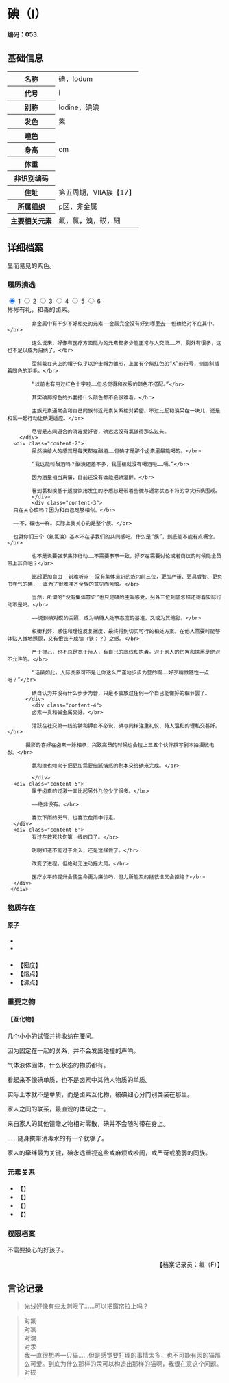 # 碘（I）

**编码：053.**

## 基础信息

<table id="chara">
	<tr><th>名称</th><td>碘，Iodum</td></tr>
  <tr><th>代号</th><td>I</td></tr>
  <tr><th>别称</th><td>Iodine，碘碘</td></tr>
  <tr><th>发色</th><td>紫</td></tr>
  <tr><th>瞳色</th><td></td></tr>
  <tr><th>身高</th><td>cm</td></tr>
  <tr><th>体重</th><td></td></tr>
  <tr><th>非识别编码</th><td></td></tr>
  <tr><th>住址</th><td>第五周期，ⅦA族【17】</td></tr>
  <tr><th>所属组织</th><td>p区，非金属</td></tr>
  <tr><th>主要相关元素</th><td>氟，氯，溴，砹，鿬</td></tr>
</table>

## 详细档案

显而易见的紫色。

### 履历摘选

<section class="tabs">
	        <input id="tab-1" type="radio" name="radio-set" class="tab-selector-1" checked="checked" />
		    <label for="tab-1" class="tab-label-1">1</label>
	        <input id="tab-2" type="radio" name="radio-set" class="tab-selector-2" />
		    <label for="tab-2" class="tab-label-2">2</label>
	        <input id="tab-3" type="radio" name="radio-set" class="tab-selector-3" />
		    <label for="tab-3" class="tab-label-3">3</label>
	        <input id="tab-4" type="radio" name="radio-set" class="tab-selector-4" />
		    <label for="tab-4" class="tab-label-4">4</label>
          <input id="tab-5" type="radio" name="radio-set" class="tab-selector-5" />
        <label for="tab-5" class="tab-label-5">5</label>
          <input id="tab-6" type="radio" name="radio-set" class="tab-selector-6" />
        <label for="tab-6" class="tab-label-6">6</label>
 <div class="clear-shadow"></div>
	<div class="content">
			<div class="content-1">
			彬彬有礼，和善的卤素。</br>

			非金属中有不少不好相处的元素——金属完全没有好到哪里去——但碘绝对不在其中。</br>

			这么说来，好像有医疗方面能力的元素都多少能正常与人交流……不，例外有很多，这也不足以成为归纳了。</br>

			歪斜戴在头上的帽子似乎以护士帽为雏形，上面有个紫红色的“X”形符号，侧面斜插着同色的羽毛。</br>

			“以前也有用过红色十字啦……但总觉得和衣服的颜色不搭配。”</br>

			其实碘那棕色的外套搭什么颜色都不会很难看。</br>

			主族元素通常会和自己同族邻近元素关系相对紧密。不过比起和溴呆在一块儿，还是和氯一起行动让碘更适应。</br>

			尽管是志同道合的消毒爱好者，碘远远没有氯做得那么过头。
	  	</div>
  	  <div class="content-2">
			虽然溴给人的感觉是每天都在酗酒……但碘才是那个卤素里最能喝的。</br>

			“我这能叫酗酒吗？酗溴还差不多，我压根就没有喝酒啦……嗝。”</br>

			因为酒量相当离谱，目前还没有谁能把碘灌醉。</br>

			看到氯和溴基于适度饮用发生的矛盾总是带着些微与通常状态不符的幸灾乐祸围观。
			</div>
			<div class="content-3">
      只在关心砹吗？因为和自己足够相似。</br>

      ——不，鿬也一样。实际上我关心的是整个族。</br>

      也就你们三个（氟氯溴）基本不在乎我们的共同感吧。什么是“族”，到底能不能有点概念。</br>

			也不是说要强求集体行动……不需要事事一致，好歹在需要讨论或者商议的时候能全员带上耳朵吧？</br>

			比起更加自由——说难听点——没有集体意识的族内前三位，更加严谨、更具睿智、更负书卷气的碘，一直为了很难凑齐全族的意见而苦恼。</br>

			当然，所谓的“没有集体意识”也只是碘的主观感受，另外三位到底怎样还得看实际行动不是吗。</br>

			——说到碘对砹的关照，或为碘待人处事态度的基准，又或为其缩影。</br>

			权衡利弊，感性和理性反复揣度，最终得到切实可行的相处方案。在他人需要时能够体贴入微地照顾，又有恨铁不成钢（铁：？）之感。</br>

			严于律己，也不总是宽于待人，有自己的底线和执着。对于家人的伤害和抹黑是绝对不允许的。</br>

			“话虽如此，人际关系可不是让你这么严谨地步步为营的啊……好歹稍微随性一点吧？”</br>

			碘自认为并没有什么步步为营，只是不会放过任何一个自己能做好的细节罢了。
		  </div>
			<div class="content-4">
			卤素一贯和碱金属交好。</br>

			活跃在社交第一线的钠和钾自不必说，碘与同样注重礼仪、待人温和的锂私交甚好。</br>

		  摄影的喜好在卤素一脉相承，兴致高昂的时候也会拉上三五个伙伴撰写剧本拍摄微电影。</br>

			氯和溴也倾向于把更加需要细腻情感的剧本交给碘来完成。</br>

			</div>
      <div class="content-5">
			属于卤素的过激一面比起另外几位少了很多。</br>

			——绝非没有。</br>

			喜欢下雨的天气，也喜欢在雨中行走。
      </div>
      <div class="content-6">
			有过在救死扶伤第一线的日子。</br>

			明明知道不能过于介入，还是这样做了。</br>

			改变了进程，但绝对无法动摇大局。</br>

			医疗水平的提升会使生命更为廉价吗，但力所能及的拯救谁又会拒绝？</br>
      </div>
	 </div>     
</section>

### 物质存在

#### 原子

-
-

####


- 【密度】
- 【熔点】
- 【沸点】

### 重要之物

#### 【互化物】

几个小小的试管并排收纳在腰间。

因为固定在一起的关系，并不会发出碰撞的声响。

气体液体固体，什么状态的物质都有。

看起来不像碘单质，也不是卤素中其他人物质的单质。

实际上本就不是单质，而是卤素互化物，被碘细心分门别类装在那里。

家人之间的联系，最直观的体现之一。

来自家人的其他馈赠之物相对零散，碘并不会随时带在身上。

……随身携带消毒水的有一个就够了。

家人的牵绊最为关键，碘永远重视这些或麻烦或吵闹，或严苛或脆弱的同族。

### 元素关系

- 【】
- 【】
- 【】
- 【】

### 权限档案

不需要操心的好孩子。

<p align="right">【档案记录员：氟（F）】</p>

## 言论记录

>光线好像有些太刺眼了……可以把窗帘拉上吗？  


>对氟  
对氯  
对溴  
对汞  
我一直很想养一只猫……但是感觉要打理的事情太多，也不可能有汞的猫那么可爱。到底为什么那样的汞可以构造出那样的猫啊，我很在意这个问题。  
对砹  
